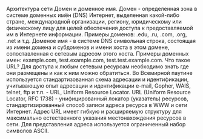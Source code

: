 Архитектура сети
Домен и доменное имя.
Домен - определенная зона в системе доменных имён (DNS) Интернет, выделенная какой-либо стране,
международной организации, региону, юридическому или физическому лицу для целей обеспечения
доступа к предоставляемой им в Интернете информации. Примеры доменов: .edu, .ru, .com, .org, .net и
т.д.
Доменое имя - в системе DNS символьная строка, состоящая из имени домена и субдоменов и имени
хоста в этом домене, сопоставленная с сетевым адресом этого хоста. Примеры доменных имен:
example.com, test.example.com, test.test.example.com.
Что такое URL? Для доступа к любым сетевым ресурсам необходимо знать где они размещены и как к ним можно
обратиться. Во Всемирной паутине используется стандартизованная схема адресации и идентификации,
учитывающую опыт адресации и идентификации e-mail, Gopher, WAIS, telnet, ftp и т.п. - URL, Uniform
Resource Locator.
URL (Uniform Resource Locator, RFC 1738) - унифицированный локатор (указатель) ресурсов,
стандартизированный способ записи адреса ресурса в WWW и сети Интернет. Адрес URL имеет
гибкую и расширяемую структуру для максимально естественного указания местонахождения ресурсов
в сети. Для представления адреса используется ограниченный набор символов ASCII.